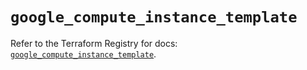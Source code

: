 # `google_compute_instance_template`

Refer to the Terraform Registry for docs: [`google_compute_instance_template`](https://registry.terraform.io/providers/hashicorp/google/6.30.0/docs/resources/compute_instance_template).
